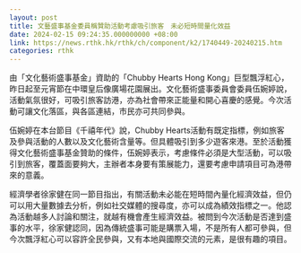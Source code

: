 ```yaml
---
layout: post
title: 文藝盛事基金委員稱贊助活動考慮吸引旅客　未必短時間量化效益
date: 2024-02-15 09:24:35.000000000 +08:00
link: https://news.rthk.hk/rthk/ch/component/k2/1740449-20240215.htm
categories: rthk
---
```


由「文化藝術盛事基金」資助的「Chubby Hearts Hong Kong」巨型飄浮紅心，昨日起至元宵節在中環皇后像廣場花園展出。文化藝術盛事委員會委員伍婉婷說，活動氣氛很好，可吸引旅客訪港，亦為社會帶來正能量和開心喜慶的感覺。今次活動可讓文化落區，與各區連結，市民亦可共同參與。

伍婉婷在本台節目《千禧年代》說，Chubby Hearts活動有既定指標，例如旅客及參與活動的人數以及文化藝術含量等。但具體吸引到多少遊客來港。至於活動獲得文化藝術盛事基金贊助的條件，伍婉婷表示，考慮條件必須是大型活動，可以吸引到旅客，覆蓋面要夠大，主辦者本身要有策展能力，還要考慮申請項目可為港帶來的意義。

經濟學者徐家健在同一節目指出，有關活動未必能在短時間內量化經濟效益，但仍可以用大量數據去分析，例如社交媒體的搜尋度，亦可以成為績效指標之一。他認為活動越多人討論和關注，就越有機會產生經濟效益。被問到今次活動是否達到盛事的水平，徐家健認同，因為傳統盛事可能是購票入場，不是所有人都可參與，但今次飄浮紅心可以容許全民參與，又有本地與國際交流的元素，是很有趣的項目。

